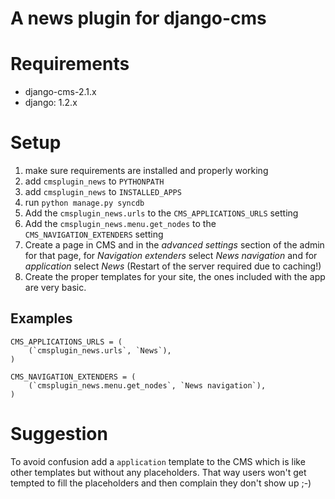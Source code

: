A news plugin for django-cms
============================

# Requirements #

- django-cms-2.1.x
- django: 1.2.x

# Setup #

1. make sure requirements are installed and properly working
2. add `cmsplugin_news` to `PYTHONPATH`
3. add `cmsplugin_news` to `INSTALLED_APPS`
4. run `python manage.py syncdb`
5. Add the `cmsplugin_news.urls` to the `CMS_APPLICATIONS_URLS` setting 
6. Add the `cmsplugin_news.menu.get_nodes` to the `CMS_NAVIGATION_EXTENDERS` setting
7. Create a page in CMS and in the *advanced settings* section of the admin for that page, for *Navigation extenders* select *News navigation* and for *application* select *News* (Restart of the server required due to caching!)
8. Create the proper templates for your site, the ones included with the app are very basic.

## Examples ##

    CMS_APPLICATIONS_URLS = (
        (`cmsplugin_news.urls`, `News`),
    )

    CMS_NAVIGATION_EXTENDERS = (
        (`cmsplugin_news.menu.get_nodes`, `News navigation`),
    )

# Suggestion #

To avoid confusion add a `application` template to the CMS which is like other templates but without any placeholders.  That way users won't get tempted to fill the placeholders and then complain they don't show up ;-)
